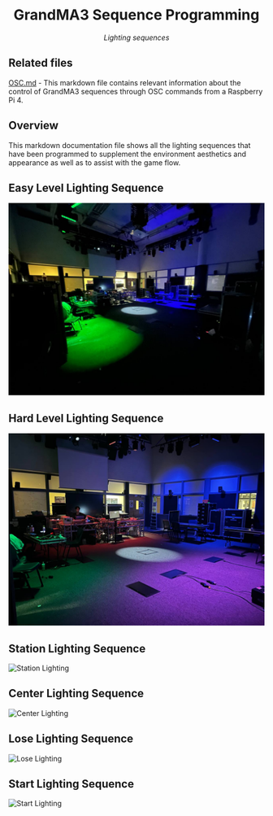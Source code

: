 <h1 align="center">
GrandMA3 Sequence Programming
</h1>

<p align="center">
<i align="center">Lighting sequences</i>
</p>

## Related files

[OSC.md](https://github.com/uselesskcid/EGL314-Project-S.O.N.I.C-Team-C-POC/blob/main/Reaper%20%2B%20GrandMA3/OSC/OSC.md) - This markdown file contains relevant information about the control of GrandMA3 sequences through OSC commands from a Raspberry Pi 4.

## Overview

This markdown documentation file shows all the lighting sequences that have been programmed to supplement the environment aesthetics and appearance as well as to assist with the game flow.

## Easy Level Lighting Sequence

![Easy Level Lighting](Reaper%20%2B%20GrandMA3/GrandMA3/assets/easymodelights.jpeg)

## Hard Level Lighting Sequence

![Hard Level Lighting](Reaper%20%2B%20GrandMA3/GrandMA3/assets/hardmodelights.jpeg)

## Station Lighting Sequence

![Station Lighting](Reaper%20%2B%20GrandMA3/GrandMA3/assets/stationlights.jpeg)

## Center Lighting Sequence

![Center Lighting](Reaper%20%2B%20GrandMA3/GrandMA3/assets/gameseq.gif)

## Lose Lighting Sequence

![Lose Lighting](Reaper%20%2B%20GrandMA3/GrandMA3/assets/smokefanmachine.gif)

## Start Lighting Sequence

![Start Lighting](Reaper%20%2B%20GrandMA3/GrandMA3/assets/suspenseseq.gif.jpeg)
